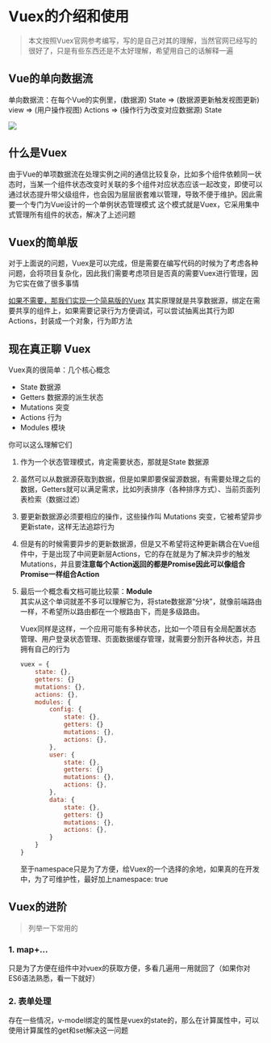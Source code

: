 # Vuex的介绍和使用
> 本文按照Vuex官网参考编写，写的是自己对其的理解，当然官网已经写的很好了，只是有些东西还是不太好理解，希望用自己的话解释一遍

## Vue的单向数据流
单向数据流：在每个Vue的实例里，(数据源) State => (数据源更新触发视图更新) view => (用户操作视图) Actions => (操作行为改变对应数据源) State

![](https://vuex.vuejs.org/flow.png)

## 什么是Vuex
由于Vue的单项数据流在处理实例之间的通信比较复杂，比如多个组件依赖同一状态时，当某一个组件状态改变时关联的多个组件对应状态应该一起改变，即使可以通过状态提升带父级组件，也会因为层层嵌套难以管理，导致不便于维护。因此需要一个专门为Vue设计的一个单例状态管理模式
这个模式就是Vuex，它采用集中式管理所有组件的状态，解决了上述问题

## Vuex的简单版
对于上面说的问题，Vuex是可以完成，但是需要在编写代码的时候为了考虑各种问题，会将项目复杂化，因此我们需要考虑项目是否真的需要Vuex进行管理，因为它实在做了很多事情

[如果不需要，那我们实现一个简易版的Vuex](https://cn.vuejs.org/v2/guide/state-management.html#%E7%AE%80%E5%8D%95%E7%8A%B6%E6%80%81%E7%AE%A1%E7%90%86%E8%B5%B7%E6%AD%A5%E4%BD%BF%E7%94%A8)
其实原理就是共享数据源，绑定在需要共享的组件上，如果需要记录行为方便调试，可以尝试抽离出其行为即Actions，封装成一个对象，行为即方法


## 现在真正聊 Vuex
Vuex真的很简单：几个核心概念
- State 数据源
- Getters 数据源的派生状态
- Mutations 突变
- Actions 行为
- Modules 模块

你可以这么理解它们
1. 作为一个状态管理模式，肯定需要状态，那就是State 数据源
2. 虽然可以从数据源获取到数据，但是如果即要保留源数据，有需要处理之后的数据，Getters就可以满足需求，比如列表排序（各种排序方式）、当前页面列表检索（数据过滤）
2. 要更新数据源必须要相应的操作，这些操作叫 Mutations 突变，它被希望异步更新state，这样无法追踪行为
3. 但是有的时候需要异步的更新数据源，但是又不希望将这种更新耦合在Vue组件中，于是出现了中间更新层Actions，它的存在就是为了解决异步的触发Mutations，并且要**注意每个Action返回的都是Promise因此可以像组合Promise一样组合Action**


5. 最后一个概念看文档可能比较蒙：**Module**        
其实从这个单词就差不多可以理解它为，将state数据源“分块”，就像前端路由一样，不希望所以路由都在一个根路由下，而是多级路由。

    Vuex同样是这样，一个应用可能有多种状态，比如一个项目有全局配置状态管理、用户登录状态管理、页面数据缓存管理，就需要分割开各种状态，并且拥有自己的行为
    ```javascript
    vuex = {
        state: {},
        getters: {}
        mutations: {},
        actions: {},
        modules: {
            config: {
                state: {},
                getters: {}
                mutations: {},
                actions: {},
            },
            user: {
                state: {},
                getters: {}
                mutations: {},
                actions: {},
            },
            data: {
                state: {},
                getters: {}
                mutations: {},
                actions: {},
            }
        }
    }
    ```
    至于namespace只是为了方便，给Vuex的一个选择的余地，如果真的在开发中，为了可维护性，最好加上namespace: true

## Vuex的进阶
> 列举一下常用的
### 1. map+...
只是为了方便在组件中对vuex的获取方便，多看几遍用一用就回了（如果你对ES6语法熟悉，看一下就好）

### 2. 表单处理
存在一些情况，v-model绑定的属性是vuex的state的，那么在计算属性中，可以使用计算属性的get和set解决这一问题